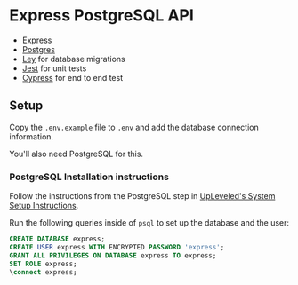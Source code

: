 # Express PostgreSQL API

- [Express](https://nextjs.org/)
- [Postgres](https://github.com/porsager/postgres)
- [Ley](https://github.com/lukeed/ley) for database migrations
- [Jest](https://jestjs.io/en/) for unit tests
- [Cypress](https://www.cypress.io/) for end to end test

## Setup

Copy the `.env.example` file to `.env` and add the database connection information.

You'll also need PostgreSQL for this.

### PostgreSQL Installation instructions

Follow the instructions from the PostgreSQL step in [UpLeveled's System Setup Instructions](https://github.com/upleveled/system-setup/blob/master/readme.md).

Run the following queries inside of `psql` to set up the database and the user:

```sql
CREATE DATABASE express;
CREATE USER express WITH ENCRYPTED PASSWORD 'express';
GRANT ALL PRIVILEGES ON DATABASE express TO express;
SET ROLE express;
\connect express;
```
